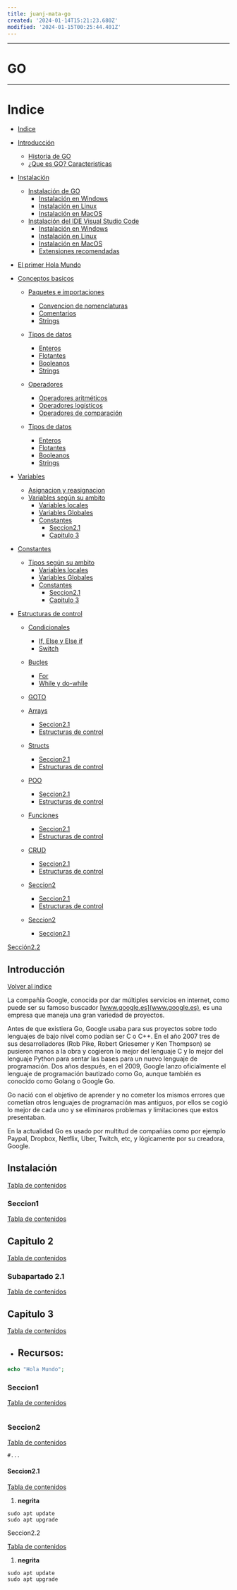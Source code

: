 ```yaml
---
title: juanj-mata-go
created: '2024-01-14T15:21:23.680Z'
modified: '2024-01-15T00:25:44.401Z'
---
```


---

# GO
---

[//]: # (version: 1.0)
[//]: # (author: Juan José Mata)
[//]: # (date: 2024-01-14)

# Indice
- [Indice](#indice)

- [Introducción](#introducción)
  - [Historia de GO](#historia)
  - [¿Que es GO? Caracteristicas](#caracteristicas)

- [Instalación](#instalación)
  - [Instalación de GO](#instalación)
    - [Instalación en Windows](#instalación)
    - [Instalación en Linux](#instalación)
    - [Instalación en MacOS](#seccion1)
  - [Instalación del IDE Visual Studio Code](#capitulo-2)
    - [Instalación en Windows](#subapartado-21)
    - [Instalación en Linux](#subapartado-21)
    - [Instalación en MacOS](#subapartado-21)
    - [Extensiones recomendadas](#subapartado-21)

- [El primer Hola Mundo](#capitulo-3)

- [Conceptos basicos](#seccion1-1)
  - [Paquetes e importaciones](#capitulo-3)
    - [Convencion de nomenclaturas](#seccion1-1)
    - [Comentarios](#seccion2)
    - [Strings](#seccion21)

  - [Tipos de datos](#seccion21)
    - [Enteros](#capitulo-3)
    - [Flotantes](#seccion1-1)
    - [Booleanos](#seccion2)
    - [Strings](#seccion21) 
  - [Operadores](#seccion21)
    - [Operadores aritméticos](#capitulo-3)
    - [Operadores logísticos](#seccion1-1)
    - [Operadores de comparación](#seccion2)

  - [Tipos de datos](#seccion21)
    - [Enteros](#capitulo-3)
    - [Flotantes](#seccion1-1)
    - [Booleanos](#seccion2)
    - [Strings](#seccion21)
  
- [Variables](#seccion2)
  - [Asignacion y reasignacion](#seccion1-1)
  - [Variables según su ambito](#seccion1-1)
    - [Variables locales](#seccion21)
    - [Variables Globales](#capitulo-3)
    - [Constantes](#seccion2)
      - [Seccion2.1](#seccion21)
      - [Capitulo 3](#capitulo-3)

- [Constantes](#seccion2)
  - [Tipos según su ambito](#seccion1-1)
    - [Variables locales](#seccion21)
    - [Variables Globales](#capitulo-3)
    - [Constantes](#seccion2)
      - [Seccion2.1](#seccion21)
      - [Capitulo 3](#capitulo-3)

- [Estructuras de control](#seccion1-1)
  - [Condicionales](#seccion2)
    - [If, Else y Else if](#seccion21)
    - [Switch](#seccion1-1)
  - [Bucles](#seccion2)
    - [For](#seccion21)
    - [While y do-while](#seccion1-1)
  - [GOTO](#seccion2)

  - [Arrays](#seccion2)
    - [Seccion2.1](#seccion21)
    - [Estructuras de control](#seccion1-1)

  - [Structs](#seccion2)
    - [Seccion2.1](#seccion21)
    - [Estructuras de control](#seccion1-1)

  - [POO](#seccion2)
    - [Seccion2.1](#seccion21)
    - [Estructuras de control](#seccion1-1)

  - [Funciones](#seccion2)
    - [Seccion2.1](#seccion21)
    - [Estructuras de control](#seccion1-1)

  - [CRUD](#seccion2)
    - [Seccion2.1](#seccion21)
    - [Estructuras de control](#seccion1-1)

  - [Seccion2](#seccion2)
    - [Seccion2.1](#seccion21)
    - [Estructuras de control](#seccion1-1)
  - [Seccion2](#seccion2)
    - [Seccion2.1](#seccion21)


[Sección2.2](#s22)

## Introducción
[Volver al indice](#indice)

La compañía Google, conocida por dar múltiples servicios en internet, como puede ser su famoso buscador [www.google.es](www.google.es), es una empresa que maneja una gran variedad de proyectos.

Antes de que existiera Go, Google usaba para sus proyectos sobre todo lenguajes de bajo nivel como podían ser C o C++. En el año 2007 tres de sus desarrolladores (Rob Pike, Robert Griesemer y Ken Thompson) se pusieron manos a la obra y cogieron lo mejor del lenguaje C y lo mejor del lenguaje Python para sentar las bases para un nuevo lenguaje de programación. Dos años después, en el 2009, Google lanzo oficialmente el lenguaje de programación bautizado como Go, aunque también es conocido como Golang o Google Go.

Go nació con el objetivo de aprender y no cometer los mismos errores que cometían otros lenguajes de programación mas antiguos, por ellos se cogió lo mejor de cada uno y se eliminaros problemas y limitaciones que estos presentaban.

En la actualidad Go es usado por multitud de compañías como por ejemplo Paypal, Dropbox, Netflix, Uber, Twitch, etc, y lógicamente por su creadora, Google.


## Instalación
[Tabla de contenidos](#tabla-de-contenidos)

### Seccion1
[Tabla de contenidos](#tabla-de-contenidos)

<div style="page-break-after: always;"></div>

## Capitulo 2
[Tabla de contenidos](#tabla-de-contenidos)

### Subapartado 2.1
[Tabla de contenidos](#tabla-de-contenidos)

<div style="page-break-after: always;"></div>


## Capitulo 3
[Tabla de contenidos](#tabla-de-contenidos)

- Recursos: 
  - 

```php
echo "Hola Mundo";
```

### Seccion1
[Tabla de contenidos](#tabla-de-contenidos)

```console

```



### Seccion2
[Tabla de contenidos](#tabla-de-contenidos)

```console
#...
```


#### Seccion2.1
[Tabla de contenidos](#tabla-de-contenidos)

1. **negrita**

```console
sudo apt update
sudo apt upgrade
```


<a id="s22">Seccion2.2</a>

[Tabla de contenidos](#indice)

1. **negrita**

```console
sudo apt update
sudo apt upgrade
```
